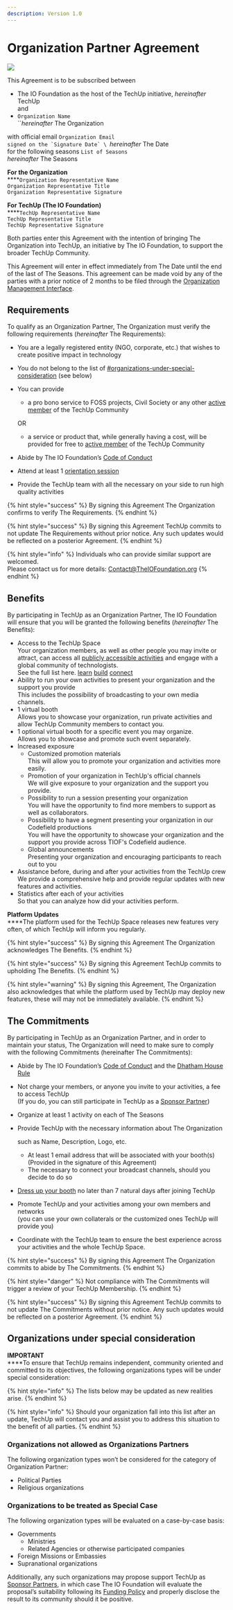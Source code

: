 ```yaml
---
description: Version 1.0
---
```


# Organization Partner Agreement

![](https://686492558-files.gitbook.io/\~/files/v0/b/gitbook-x-prod.appspot.com/o/spaces%2F-M\_K54SuAkrrbCKMqyze%2Fuploads%2FXbjQAueChyhYoMcljave%2F\[TIOF%20TU]%20Comms%20\[I]%20Document%20Header%20ENG%20v1.0.png?alt=media\&token=e580ced9-a57e-4946-9305-74365e3ed848)

This Agreement is to be subscribed between

* The IO Foundation as the host of the TechUp initiative, _hereinafter_ TechUp\
  and
* `Organization Name`\
  ``_hereinafter_ The Organization

with official email `Organization Email` \
``signed on the `Signature Date` \
``_hereinafter_ The Date\
for the following seasons `List of Seasons` \
_hereinafter_ The Seasons

**For the Organization**\
****`Organization Representative Name`\
`Organization Representative Title`\
`Organization Representative Signature`

**For TechUp (The IO Foundation)**\
****`TechUp Representative Name`\
`TechUp Representative Title`\
`TechUp Representative Signature`

Both parties enter this Agreement with the intention of bringing The Organization into TechUp, an initiative by The IO Foundation, to support the broader TechUp Community.

This Agreement will enter in effect immediately from The Date until the end of the last of The Seasons. This agreement can be made void by any of the parties with a prior notice of 2 months to be filed through the [Organization Management Interface](https://tiof.click/TUTarianOrganizationLifecycleManagement).

## Requirements <a href="#requirements" id="requirements"></a>

To qualify as an Organization Partner, The Organization must verify the following requirements (_hereinafter_ The Requirements):

* You are a legally registered entity (NGO, corporate, etc.) that wishes to create positive impact in technology
* You do not belong to the list of [#organizations-under-special-consideration](organization-partner-agreement.md#organizations-under-special-consideration "mention") (see below)
*   You can provide

    * a pro bono service to FOSS projects, Civil Society or any other [active member](../../about/introduction/terminology.md#active-member) of the TechUp Community

    OR

    * a service or product that, while generally having a cost, will be provided for free to [active member](../../about/introduction/terminology.md#active-member) of the TechUp Community
* Abide by The IO Foundation’s [Code of Conduct](https://tiof.click/TIOFPolicyCoC)
* Attend at least 1 [orientation session](../../activities/space-management/orientation-sessions.md)
* Provide the TechUp team with all the necessary on your side to run high quality activities

{% hint style="success" %}
By signing this Agreement The Organization confirms to verify The Requirements.
{% endhint %}

{% hint style="success" %}
By signing this Agreement TechUp commits to not update The Requirements without prior notice. Any such updates would be reflected on a posterior Agreement.
{% endhint %}

{% hint style="info" %}
Individuals who can provide similar support are welcomed.\
Please contact us for more details: Contact@TheIOFoundation.org
{% endhint %}

## Benefits

By participating in TechUp as an Organization Partner, The IO Foundation will ensure that you will be granted the following benefits (_hereinafter_ The Benefits):

* Access to the TechUp Space\
  Your organization members, as well as other people you may invite or attract, can access all [publicly accessible activities](../../about/introduction/terminology.md#publicly-accessible-activity) and engage with a global community of technologists.\
  See the full list here. [learn](../../activities/learn/ "mention") [build](../../activities/build/ "mention") [connect](../../activities/connect/ "mention")
* Ability to run your own activities to present your organization and the support you provide \
  This includes the possibility of broadcasting to your own media channels.
* 1 virtual booth\
  Allows you to showcase your organization, run private activities and allow TechUp Community members to contact you.
* 1 optional virtual booth for a specific event you may organize.\
  Allows you to showcase and promote such event separately.
* Increased exposure
  * Customized promotion materials\
    This will allow you to promote your organization and activities more easily.
  * Promotion of your organization in TechUp's official channels\
    We will give exposure to your organization and the support you provide.
  * Possibility to run a session presenting your organization\
    You will have the opportunity to find more members to support as well as collaborators.
  * Possibility to have a segment presenting your organization in our Codefield productions\
    You will have the opportunity to showcase your organization and the support you provide across TIOF's Codefield audience.
  * Global announcements\
    Presenting your organization and encouraging participants to reach out to you
* Assistance before, during and after your activities from the TechUp crew\
  We provide a comprehensive help and provide regular updates with new features and activities.
* Statistics after each of your activities\
  So that you can analyze how did your activities perform.

**Platform Updates**\
****The platform used for the TechUp Space releases new features very often, of which TechUp will inform you regularly.

{% hint style="success" %}
By signing this Agreement The Organization acknowledges The Benefits.
{% endhint %}

{% hint style="success" %}
By signing this Agreement TechUp commits to upholding The Benefits.
{% endhint %}

{% hint style="warning" %}
By signing this Agreement, The Organization also acknowledges that while the platform used by TechUp may deploy new features, these will may not be immediately available.
{% endhint %}

## The Commitments

By participating in TechUp as an Organization Partner, and in order to maintain your status, The Organization will need to make sure to comply with the following Commitments (hereinafter The Commitments):

* Abide by The IO Foundation’s [Code of Conduct](https://tiof.click/TIOFPolicyCoC) and the [Dhatham House Rule](broken-reference)
* Not charge your members, or anyone you invite to your activities, a fee to access TechUp\
  (If you do, you can still participate in TechUp as a [Sponsor Partner](../sponsors/))
* Organize at least 1 activity on each of The Seasons
*   Provide TechUp with the necessary information about The Organization

    such as Name, Description, Logo, etc.

    * At least 1 email address that will be associated with your booth(s)\
      (Provided in the signature of this Agreement)
    * The necessary to connect your broadcast channels, should you decide to do so
* [Dress up your booth](https://help.airmeet.com/support/solutions/articles/82000443874-how-to-setup-booths-in-airmeet) no later than 7 natural days after joining TechUp
* Promote TechUp and your activities among your own members and networks\
  (you can use your own collaterals or the customized ones TechUp will provide you)
* Coordinate with the TechUp team to ensure the best experience across your activities and the whole TechUp Space.

{% hint style="success" %}
By signing this Agreement The Organization commits to abide by The Commitments.
{% endhint %}

{% hint style="danger" %}
Not compliance with The Commitments will trigger a review of your TechUp Membership.
{% endhint %}

{% hint style="success" %}
By signing this Agreement TechUp commits to not update The Commitments without prior notice. Any such updates would be reflected on a posterior Agreement.
{% endhint %}

## Organizations under special consideration

**IMPORTANT**\
****To ensure that TechUp remains independent, community oriented and committed to its objectives, the following organizations types will be under special consideration:

{% hint style="info" %}
The lists below may be updated as new realities arise.
{% endhint %}

{% hint style="info" %}
Should your organization fall into this list after an update, TechUp will contact you and assist you to address this situation to the benefit of all parties.
{% endhint %}

### Organizations not allowed as Organizations Partners

The following organization types won’t be considered for the category of Organization Partner:

* Political Parties
* Religious organizations

### Organizations to be treated as Special Case

The following organization types will be evaluated on a case-by-case basis:

* Governments
  * Ministries
  * Related Agencies or otherwise participated companies
* Foreign Missions or Embassies
* Supranational organizations

Additionally, any such organizations may propose support TechUp as [Sponsor Partners](../sponsors/), in which case The IO Foundation will evaluate the proposal’s suitability following its [Funding Policy](https://tiof.click/TIOFPolicyFunding) and properly disclose the result to its community should it be positive.
